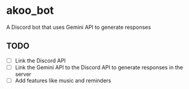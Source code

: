 # akoo_bot
A Discord bot that uses Gemini API to generate responses

## TODO
- [ ] Link the Discord API
- [ ] Link the Gemini API to the Discord API to generate responses in the server
- [ ] Add features like music and reminders